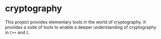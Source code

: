 # cryptography

This project provides elementary tools in the world of cryptography. It provides a suite of tools to enable a deeper understanding of cryptography in `C++` and `C`.